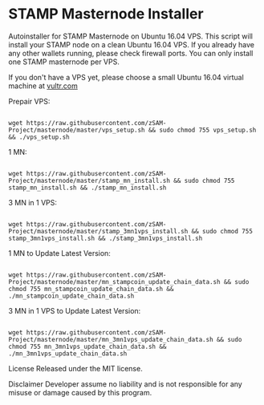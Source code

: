 # STAMP Masternode Installer
Autoinstaller for STAMP Masternode on Ubuntu 16.04 VPS. This script will install your STAMP node on a clean Ubuntu 16.04 VPS. If you already have any other wallets running, please check firewall ports. You can only install one STAMP masternode per VPS.

If you don't have a VPS yet, please choose a small Ubuntu 16.04 virtual machine at <a href="https://www.vultr.com/?ref=7476040" rel="nofollow">vultr.com</a></p>

Prepair VPS:
<pre><code>
wget https://raw.githubusercontent.com/zSAM-Project/masternode/master/vps_setup.sh && sudo chmod 755 vps_setup.sh && ./vps_setup.sh
</pre></code>

1 MN:
<pre><code>
wget https://raw.githubusercontent.com/zSAM-Project/masternode/master/stamp_mn_install.sh && sudo chmod 755 stamp_mn_install.sh && ./stamp_mn_install.sh
</pre></code>

3 MN in 1 VPS:
<pre><code>
wget https://raw.githubusercontent.com/zSAM-Project/masternode/master/stamp_3mn1vps_install.sh && sudo chmod 755 stamp_3mn1vps_install.sh && ./stamp_3mn1vps_install.sh
</pre></code>

1 MN to Update Latest Version:
<pre><code>
wget https://raw.githubusercontent.com/zSAM-Project/masternode/master/mn_stampcoin_update_chain_data.sh && sudo chmod 755 mn_stampcoin_update_chain_data.sh && ./mn_stampcoin_update_chain_data.sh
</pre></code>

3 MN in 1 VPS to Update Latest Version:
<pre><code>
wget https://raw.githubusercontent.com/zSAM-Project/masternode/master/mn_3mn1vps_update_chain_data.sh && sudo chmod 755 mn_3mn1vps_update_chain_data.sh && ./mn_3mn1vps_update_chain_data.sh
</pre></code>

License
Released under the MIT license.

Disclaimer
Developer assume no liability and is not responsible for any misuse or damage caused by this program.
